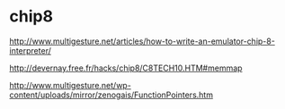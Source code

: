 # chip8

http://www.multigesture.net/articles/how-to-write-an-emulator-chip-8-interpreter/

http://devernay.free.fr/hacks/chip8/C8TECH10.HTM#memmap

http://www.multigesture.net/wp-content/uploads/mirror/zenogais/FunctionPointers.htm
